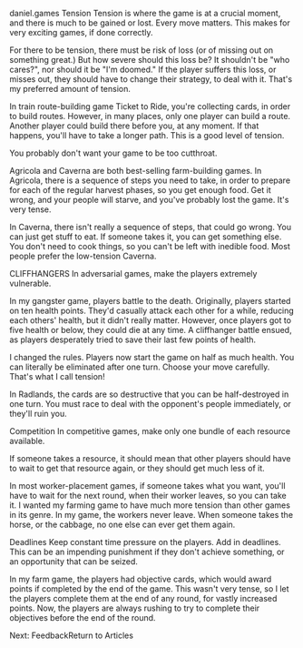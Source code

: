 daniel.games
Tension
Tension is where the game is at a crucial moment, and there is much to be gained or lost. Every move matters. This makes for very exciting games, if done correctly.

For there to be tension, there must be risk of loss (or of missing out on something great.) But how severe should this loss be? It shouldn't be "who cares?", nor should it be "I'm doomed." If the player suffers this loss, or misses out, they should have to change their strategy, to deal with it. That's my preferred amount of tension.

In train route-building game Ticket to Ride, you're collecting cards, in order to build routes. However, in many places, only one player can build a route. Another player could build there before you, at any moment. If that happens, you'll have to take a longer path. This is a good level of tension.

You probably don't want your game to be too cutthroat.

Agricola and Caverna are both best-selling farm-building games. In Agricola, there is a sequence of steps you need to take, in order to prepare for each of the regular harvest phases, so you get enough food. Get it wrong, and your people will starve, and you've probably lost the game. It's very tense.

In Caverna, there isn't really a sequence of steps, that could go wrong. You can just get stuff to eat. If someone takes it, you can get something else. You don't need to cook things, so you can't be left with inedible food. Most people prefer the low-tension Caverna.

CLIFFHANGERS
In adversarial games, make the players extremely vulnerable.

In my gangster game, players battle to the death. Originally, players started on ten health points. They'd casually attack each other for a while, reducing each others' health, but it didn't really matter. However, once players got to five health or below, they could die at any time. A cliffhanger battle ensued, as players desperately tried to save their last few points of health.

I changed the rules. Players now start the game on half as much health. You can literally be eliminated after one turn. Choose your move carefully. That's what I call tension!

In Radlands, the cards are so destructive that you can be half-destroyed in one turn. You must race to deal with the opponent's people immediately, or they'll ruin you.

Competition
In competitive games, make only one bundle of each resource available.

If someone takes a resource, it should mean that other players should have to wait to get that resource again, or they should get much less of it.

In most worker-placement games, if someone takes what you want, you'll have to wait for the next round, when their worker leaves, so you can take it. I wanted my farming game to have much more tension than other games in its genre. In my game, the workers never leave. When someone takes the horse, or the cabbage, no one else can ever get them again.

Deadlines
Keep constant time pressure on the players. Add in deadlines. This can be an impending punishment if they don't achieve something, or an opportunity that can be seized.

In my farm game, the players had objective cards, which would award points if completed by the end of the game. This wasn't very tense, so I let the players complete them at the end of any round, for vastly increased points. Now, the players are always rushing to try to complete their objectives before the end of the round.

Next: FeedbackReturn to Articles